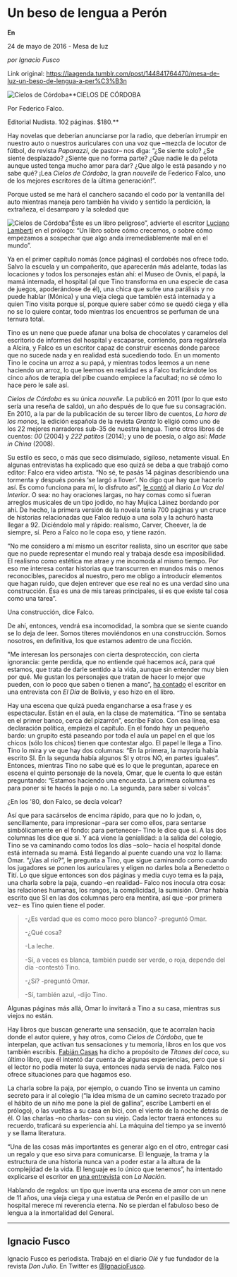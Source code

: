 # Un beso de lengua a Perón

**En**

24 de mayo de 2016 - Mesa de luz

_por Ignacio Fusco_

Link original: https://laagenda.tumblr.com/post/144841764470/mesa-de-luz-un-beso-de-lengua-a-per%C3%B3n

![Cielos de Córdoba](https://64.media.tumblr.com/53e37d07afc238f21e954edf07147580/tumblr_inline_pk0l6lJvqZ1t6q87u_500.jpg)**CIELOS DE CÓRDOBA  

Por Federico Falco.  

Editorial Nudista. 102 páginas. $180.**

Hay novelas que deberían anunciarse por la radio, que deberían irrumpir en nuestro auto o nuestros auriculares con una voz que –mezcla de locutor de fútbol, de revista *Paparazzi*, de pastor– nos diga: “¿Se siente solo? ¿Se siente desplazado? ¿Siente que no forma parte? ¿Que nadie le da pelota aunque usted tenga mucho amor para dar? ¿Que algo le está pasando y no sabe qué? ¡Lea *Cielos de Córdoba*, la gran *nouvelle* de Federico Falco, uno de los mejores escritores de la última generación!”.

Porque usted se me hará el canchero sacando el codo por la ventanilla del auto mientras maneja pero también ha vivido y sentido la perdición, la extrañeza, el desamparo y la soledad que 


![Cielos de Córdoba](https://64.media.tumblr.com/9faf5b0d8a2198b23f382e67f4902486/tumblr_inline_pk0l6lmP9v1t6q87u_400.jpg)“Éste es un libro peligroso”, advierte el escritor [Luciano Lamberti](http://laagenda.buenosaires.gob.ar/tagged/Luciano-Lamberti) en el prólogo: “Un libro sobre cómo crecemos, o sobre cómo empezamos a sospechar que algo anda irremediablemente mal en el mundo”. 

Ya en el primer capítulo nomás (once páginas) el cordobés nos ofrece todo. Salvo la escuela y un compañerito, que aparecerán más adelante, todas las locaciones y todos los personajes están ahí: el Museo de Ovnis, el papá, la mamá internada, el hospital (al que Tino transforma en una especie de casa de juegos, apoderándose de él), una chica que sufre una parálisis y no puede hablar (Mónica) y una vieja ciega que también está internada y a quien Tino visita porque sí, porque quiere saber cómo se quedó ciega y ella no se lo quiere contar, todo mientras los encuentros se perfuman de una ternura total.

Tino es un nene que puede afanar una bolsa de chocolates y caramelos del escritorio de informes del hospital y escaparse, corriendo, para regalársela a Alcira, y Falco es un escritor capaz de construir escenas donde parece que no sucede nada y en realidad está sucediendo todo. En un momento Tino le cocina un arroz a su papá, y mientras todos leemos a un nene haciendo un arroz, lo que leemos en realidad es a Falco traficándote los cinco años de terapia del pibe cuando empiece la facultad; no sé cómo lo hace pero le sale así.

*Cielos de Córdoba* es su única *nouvelle*. La publicó en 2011 (por lo que esto sería una reseña de saldo), un año después de lo que fue su consagración. En 2010, a la par de la publicación de su tercer libro de cuentos, *La hora de los monos*, la edición española de la revista *Granta* lo eligió como uno de los 22 mejores narradores sub-35 de nuestra lengua. Tiene otros libros de cuentos: *00* (2004) y *222 patitos* (2014); y uno de poesía, o algo así: *Made in China* (2008).

Su estilo es seco, o más que seco disimulado, sigiloso, netamente visual. En algunas entrevistas ha explicado que eso quizá se deba a que trabajó como editor: Falco era video artista. “No sé, te pasás 14 páginas describiendo una tormenta y después ponés ‘se largó a llover’. No digo que hay que hacerlo así. Es como funciona para mí, lo disfruto así”, [le contó](http://www.lavoz.com.ar/ciudad-equis/retrato-de-federico-falco) al diario *La Voz del Interior*. O sea: no hay oraciones largas, no hay comas como si fueran arreglos musicales de un tipo jodido, no hay Mujica Láinez bordando por ahí. De hecho, la primera versión de la novela tenía 700 páginas y un cruce de historias relacionadas que Falco redujo a una sola y la achuró hasta llegar a 92. Diciéndolo mal y rápido: realismo, Carver, Cheever, la de siempre, sí. Pero a Falco no le copa eso, y tiene razón.

“No me considero a mí mismo un escritor realista, sino un escritor que sabe que no puede representar el mundo real y trabaja desde esa imposibilidad. El realismo como estética me atrae y me incomoda al mismo tiempo. Por eso me interesa contar historias que transcurren en mundos más o menos reconocibles, parecidos al nuestro, pero me obligo a introducir elementos que hagan ruido, que dejen entrever que ese real no es una verdad sino una construcción. Ésa es una de mis tareas principales, si es que existe tal cosa como una tarea”. 

Una construcción, dice Falco. 

De ahí, entonces, vendrá esa incomodidad, la sombra que se siente cuando se lo deja de leer. Somos títeres moviéndonos en una construcción. Somos nosotros, en definitiva, los que estamos adentro de una ficción.

"Me interesan los personajes con cierta desprotección, con cierta ignorancia: gente perdida, que no entiende qué hacemos acá, para qué estamos, que trata de darle sentido a la vida, aunque sin entender muy bien por qué. Me gustan los personajes que tratan de hacer lo mejor que pueden, con lo poco que saben o tienen a mano”, [ha contado](https://www.eldia.com.bo/index.php?cat=356&pla=3&id_articulo=118737) el escritor en una entrevista con *El Día* de Bolivia, y eso hizo en el libro.

Hay una escena que quizá pueda engancharse a esa frase y es espectacular. Están en el aula, en la clase de matemática. “Tino se sentaba en el primer banco, cerca del pizarrón”, escribe Falco. Con esa línea, esa declaración política, empieza el capítulo. En el fondo hay un pequeño bardo: un grupito está paseando por toda el aula un papel en el que los chicos (sólo los chicos) tienen que contestar algo. El papel le llega a Tino. Tino lo mira y ve que hay dos columnas: “En la primera, la mayoría había escrito SI. En la segunda había algunos SI y otros NO, en partes iguales”. Entonces, mientras Tino no sabe qué es lo que le preguntan, aparece en escena el quinto personaje de la novela, Omar, que le cuenta lo que están preguntando: “Estamos haciendo una encuesta. La primera columna es para poner si te hacés la paja o no. La segunda, para saber si volcás”.

¿En los '80, don Falco, se decía volcar? 

Así que para sacárselos de encima rápido, para que no lo jodan, o, sencillamente, para impresionar –para ser como ellos, para sentarse simbólicamente en el fondo: para pertenecer– Tino le dice que sí. A las dos columnas les dice que sí. Y acá viene la genialidad: a la salida del colegio, Tino se va caminando como todos los días –solo– hacia el hospital donde está internada su mamá. Está llegando al puente cuando una voz lo llama: Omar. “¿Vas al río?”, le pregunta a Tino, que sigue caminando como cuando los jugadores se ponen los auriculares y eligen no darles bola a Benedetto o Tití. Lo que sigue entonces son dos páginas y media cuyo tema es la paja, una charla sobre la paja, cuando –en realidad– Falco nos inocula otra cosa: las relaciones humanas, los rangos, la complicidad, la sumisión. Omar había escrito que SI en las dos columnas pero era mentira, así que –por primera vez– es Tino quien tiene el poder.


> -¿Es verdad que es como moco pero blanco? -preguntó Omar.  
> 
> -¿Qué cosa?  
> 
> -La leche.  
> 
> -Sí, a veces es blanca, también puede ser verde, o roja, depende del día -contestó Tino.  
> 
> -¿Sí? -preguntó Omar.  
> 
> -Sí, también azul, -dijo Tino.
> 
> 

Algunas páginas más allá, Omar lo invitará a Tino a su casa, mientras sus viejos no están. 

Hay libros que buscan generarte una sensación, que te acorralan hacia donde el autor quiere, y hay otros, como *Cielos de Córdoba*, que te interpelan, que activan tus sensaciones y tu memoria, libros en los que vos también escribís. [Fabián Casas](http://laagenda.buenosaires.gob.ar/tagged/Fabi%C3%A1n-Casas) ha dicho a propósito de *Titanes del coco*, su último libro, que él intentó dar cuenta de algunas experiencias, pero que si el lector no podía meter la suya, entonces nada servía de nada. Falco nos ofrece situaciones para que hagamos eso.

La charla sobre la paja, por ejemplo, o cuando Tino se inventa un camino secreto para ir al colegio (“la idea misma de un camino secreto trazado por el hábito de un niño me pone la piel de gallina”, escribe Lamberti en el prólogo), o las vueltas a su casa en bici, con el viento de la noche detrás de él. O las charlas –no charlas– con su viejo. Cada lector traerá entonces su recuerdo, traficará su experiencia ahí. La máquina del tiempo ya se inventó y se llama literatura.

“Una de las cosas más importantes es generar algo en el otro, entregar casi un regalo y que eso sirva para comunicarse. El lenguaje, la trama y la estructura de una historia nunca van a poder estar a la altura de la complejidad de la vida. El lenguaje es lo único que tenemos”, ha intentado explicarse el escritor en [una entrevista](http://www.lanacion.com.ar/1778437-federico-falco-escribir-tiene-que-ser-como-celebrar-el-lenguaje) con *La Nación*.

Hablando de regalos: un tipo que inventa una escena de amor con un nene de 11 años, una vieja ciega y una estatua de Perón en el pasillo de un hospital merece mi reverencia eterna. No se pierdan el fabuloso beso de lengua a la inmortalidad del General.

  




---

 Ignacio Fusco
--------------

 Ignacio Fusco es periodista. Trabajó en el diario *Olé* y fue fundador de la revista *Don Julio*. En Twitter es [@IgnacioFusco](https://twitter.com/ignaciofusco). 

